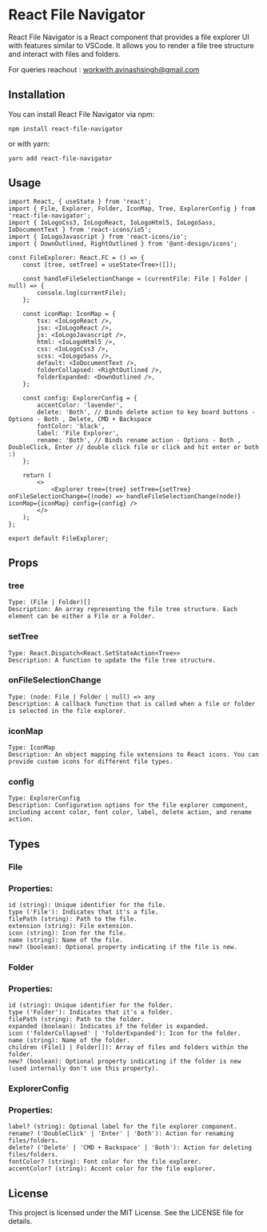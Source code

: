 # React File Navigator

React File Navigator is a React component that provides a file explorer UI with features similar to VSCode. It allows you to render a file tree structure and interact with files and folders.

For queries reachout : workwith.avinashsingh@gmail.com

## Installation

You can install React File Navigator via npm:

```
npm install react-file-navigator
```

or with yarn:

```
yarn add react-file-navigator
```

## Usage

```
import React, { useState } from 'react';
import { File, Explorer, Folder, IconMap, Tree, ExplorerConfig } from 'react-file-navigator';
import { IoLogoCss3, IoLogoReact, IoLogoHtml5, IoLogoSass, IoDocumentText } from 'react-icons/io5';
import { IoLogoJavascript } from 'react-icons/io';
import { DownOutlined, RightOutlined } from '@ant-design/icons';

const FileExplorer: React.FC = () => {
    const [tree, setTree] = useState<Tree>([]);

    const handleFileSelectionChange = (currentFile: File | Folder | null) => {
        console.log(currentFile);
    };

    const iconMap: IconMap = {
        tsx: <IoLogoReact />,
        jsx: <IoLogoReact />,
        js: <IoLogoJavascript />,
        html: <IoLogoHtml5 />,
        css: <IoLogoCss3 />,
        scss: <IoLogoSass />,
        default: <IoDocumentText />,
        folderCollapsed: <RightOutlined />,
        folderExpanded: <DownOutlined />,
    };

    const config: ExplorerConfig = {
        accentColor: 'lavender',
        delete: 'Both', // Binds delete action to key board buttons - Options - Both , Delete, CMD + Backspace
        fontColor: 'black',
        label: 'File Explorer',
        rename: 'Both', // Binds rename action - Options - Both , DoubleClick, Enter // double click file or click and hit enter or both :)
    };

    return (
        <>
            <Explorer tree={tree} setTree={setTree} onFileSelectionChange={(node) => handleFileSelectionChange(node)} iconMap={iconMap} config={config} />
        </>
    );
};

export default FileExplorer;
```

## Props

### tree

    Type: (File | Folder)[]
    Description: An array representing the file tree structure. Each element can be either a File or a Folder.

### setTree

    Type: React.Dispatch<React.SetStateAction<Tree>>
    Description: A function to update the file tree structure.

### onFileSelectionChange

    Type: (node: File | Folder | null) => any
    Description: A callback function that is called when a file or folder is selected in the file explorer.

### iconMap

    Type: IconMap
    Description: An object mapping file extensions to React icons. You can provide custom icons for different file types.

### config

    Type: ExplorerConfig
    Description: Configuration options for the file explorer component, including accent color, font color, label, delete action, and rename action.

## Types

### File

### Properties:

    id (string): Unique identifier for the file.
    type ('File'): Indicates that it's a file.
    filePath (string): Path to the file.
    extension (string): File extension.
    icon (string): Icon for the file.
    name (string): Name of the file.
    new? (boolean): Optional property indicating if the file is new.

### Folder

### Properties:

    id (string): Unique identifier for the folder.
    type ('Folder'): Indicates that it's a folder.
    filePath (string): Path to the folder.
    expanded (boolean): Indicates if the folder is expanded.
    icon ('folderCollapsed' | 'folderExpanded'): Icon for the folder.
    name (string): Name of the folder.
    children (File[] | Folder[]): Array of files and folders within the folder.
    new? (boolean): Optional property indicating if the folder is new (used internally don't use this property).

### ExplorerConfig

### Properties:

    label? (string): Optional label for the file explorer component.
    rename? ('DoubleClick' | 'Enter' | 'Both'): Action for renaming files/folders.
    delete? ('Delete' | 'CMD + Backspace' | 'Both'): Action for deleting files/folders.
    fontColor? (string): Font color for the file explorer.
    accentColor? (string): Accent color for the file explorer.

## License

This project is licensed under the MIT License. See the LICENSE file for details.
